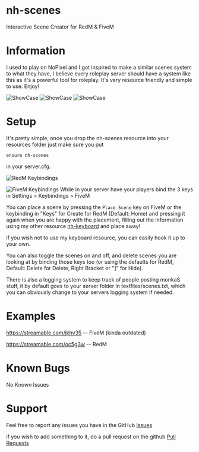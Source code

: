 # nh-scenes
Interactive Scene Creator for RedM & FiveM


# Information
I used to play on NoPixel and I got inspired to make a similar scenes system to what they have, I believe every roleplay server should have a system like this as it's a powerful tool for roleplay. It's very resource friendly and simple to use. Enjoy!

![ShowCase](https://lithi.io/file/48gt.png)
![ShowCase](https://lithi.io/file/YXV7.jpg)
![ShowCase](https://lithi.io/file/mUEO.png)


# Setup
It's pretty simple, once you drop the nh-scenes resource into your resources folder just make sure you put

`ensure nh-scenes`

in your server.cfg.

![RedM Keybindings](https://lithi.io/file/Ujhs.png)

![FiveM Keybindings](https://lithi.io/file/PGJj.png)
While in your server have your players bind the 3 keys in Settings > Keybindings > FiveM


You can place a scene by pressing the `Place Scene` key on FiveM or the keybinding in "Keys" for Create for RedM (Default: Home) and pressing it again when you are happy with the placement, filling out the information using my other resource [nh-keyboard](https://forum.cfx.re/t/standalone-nerohiro-s-keyboard-v2-now-for-redm-fivem/4778831) and place away!

if you wish not to use my keyboard resource, you can easily hook it up to your own.

You can also toggle the scenes on and off, and delete scenes you are looking at by binding those keys too (or using the defaults for RedM, Default: Delete for Delete, Right Bracket or "]" for Hide).


There is also a logging system to keep track of people posting monkaS stuff, it by default goes to your server folder in textfiles/scenes.txt, which you can obviously change to your servers logging system if needed.

# Examples

https://streamable.com/jkhv35 -- FiveM (kinda outdated)

https://streamable.com/oc5g3w -- RedM
# Known Bugs
No Known Issues

# Support
Feel free to report any issues you have in the GitHub [Issues](https://github.com/nerohiro/nh-scenes/issues)

if you wish to add something to it, do a pull request on the github [Pull Requests](https://github.com/nerohiro/nh-scenes/pulls)



